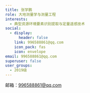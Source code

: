 ```yaml
---
title: 张学鹏
role: 大地测量学与测量工程
interests:
  - 典型资源环境要素识别提取与定量遥感技术
social:
  - display:
      header: false
    link: 996588861@qq.com
    icon_pack: fas
    icon: envelope
email: 996588861@qq.com
superuser: false
user_groups:
  - 2019级
---
```

邮箱：996588861@qq.com